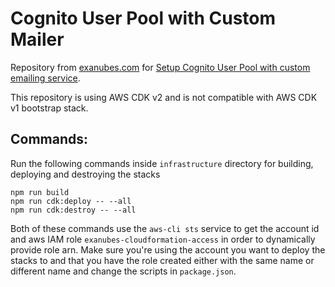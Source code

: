# Cognito User Pool with Custom Mailer


Repository from [exanubes.com](https://exanubes.com) for [Setup Cognito User Pool with custom emailing service]().


This repository is using AWS CDK v2 and is not compatible with AWS CDK v1 bootstrap stack.

## Commands:

Run the following commands inside `infrastructure` directory for building, deploying and destroying the stacks

```
npm run build
npm run cdk:deploy -- --all
npm run cdk:destroy -- --all
```


Both of these commands use the `aws-cli sts` service to get the account id and aws IAM role `exanubes-cloudformation-access` in order to dynamically provide role arn. Make sure you're using the account you want to deploy the stacks to and that you have the role created either with the same name or different name and change the scripts in `package.json`.
